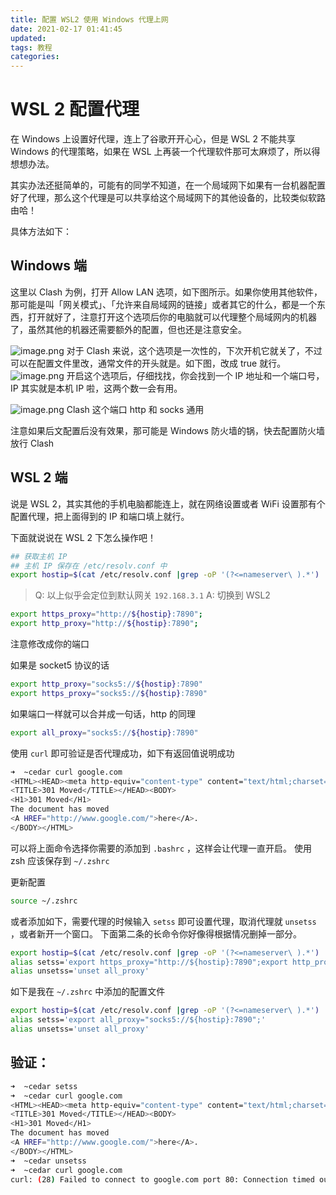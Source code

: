 ```yaml
---
title: 配置 WSL2 使用 Windows 代理上网
date: 2021-02-17 01:41:45
updated: 
tags: 教程
categories: 
---
```


# WSL 2 配置代理

在 Windows 上设置好代理，连上了谷歌开开心心，但是 WSL 2 不能共享 Windows 的代理策略，如果在 WSL 上再装一个代理软件那可太麻烦了，所以得想想办法。

其实办法还挺简单的，可能有的同学不知道，在一个局域网下如果有一台机器配置好了代理，那么这个代理是可以共享给这个局域网下的其他设备的，比较类似软路由哈！


具体方法如下：
## Windows 端
这里以 Clash 为例，打开 Allow LAN 选项，如下图所示。如果你使用其他软件，那可能是叫「网关模式」、「允许来自局域网的链接」或者其它的什么，都是一个东西，打开就好了，注意打开这个选项后你的电脑就可以代理整个局域网内的机器了，虽然其他的机器还需要额外的配置，但也还是注意安全。

![image.png](https://ced-md-picture.oss-cn-beijing.aliyuncs.com/img/20210217014320.png)
对于 Clash 来说，这个选项是一次性的，下次开机它就关了，不过可以在配置文件里改，通常文件的开头就是。如下图，改成 true 就行。
![image.png](https://ced-md-picture.oss-cn-beijing.aliyuncs.com/img/20210217014312.png)
开启这个选项后，仔细找找，你会找到一个 IP 地址和一个端口号，IP 其实就是本机 IP 啦，这两个数一会有用。 

![image.png](https://ced-md-picture.oss-cn-beijing.aliyuncs.com/img/20210217014306.png)
Clash 这个端口 http 和 socks 通用 


注意如果后文配置后没有效果，那可能是 Windows  防火墙的锅，快去配置防火墙放行 Clash
## WSL 2 端
说是 WSL 2，其实其他的手机电脑都能连上，就在网络设置或者 WiFi 设置那有个配置代理，把上面得到的 IP 和端口填上就行。

下面就说说在 WSL 2 下怎么操作吧！

```bash
## 获取主机 IP
## 主机 IP 保存在 /etc/resolv.conf 中
export hostip=$(cat /etc/resolv.conf |grep -oP '(?<=nameserver\ ).*')
```
> Q: 以上似乎会定位到默认网关 `192.168.3.1`
> A: 切换到 WSL2 

```bash
export https_proxy="http://${hostip}:7890";
export http_proxy="http://${hostip}:7890";
```
注意修改成你的端口


如果是 socket5 协议的话
```bash
export http_proxy="socks5://${hostip}:7890"
export https_proxy="socks5://${hostip}:7890"
```
如果端口一样就可以合并成一句话，http 的同理
```bash
export all_proxy="socks5://${hostip}:7890"
```
使用 `curl` 即可验证是否代理成功，如下有返回值说明成功
```bash
➜  ~cedar curl google.com
<HTML><HEAD><meta http-equiv="content-type" content="text/html;charset=utf-8">
<TITLE>301 Moved</TITLE></HEAD><BODY>
<H1>301 Moved</H1>
The document has moved
<A HREF="http://www.google.com/">here</A>.
</BODY></HTML>
```
可以将上面命令选择你需要的添加到 `.bashrc` ，这样会让代理一直开启。
使用 zsh 应该保存到  `~/.zshrc`


更新配置
```bash
source ~/.zshrc
```


或者添加如下，需要代理的时候输入 `setss` 即可设置代理，取消代理就 `unsetss` ，或者新开一个窗口。
下面第二条的长命令你好像得根据情况删掉一部分。
```bash
export hostip=$(cat /etc/resolv.conf |grep -oP '(?<=nameserver\ ).*')
alias setss='export https_proxy="http://${hostip}:7890";export http_proxy="http://${hostip}:7890";export all_proxy="socks5://${hostip}:7890";'
alias unsetss='unset all_proxy'
```
如下是我在 `~/.zshrc` 中添加的配置文件
```bash
export hostip=$(cat /etc/resolv.conf |grep -oP '(?<=nameserver\ ).*')
alias setss='export all_proxy="socks5://${hostip}:7890";'
alias unsetss='unset all_proxy'
```
## 验证：
```bash
➜  ~cedar setss
➜  ~cedar curl google.com
<HTML><HEAD><meta http-equiv="content-type" content="text/html;charset=utf-8">
<TITLE>301 Moved</TITLE></HEAD><BODY>
<H1>301 Moved</H1>
The document has moved
<A HREF="http://www.google.com/">here</A>.
</BODY></HTML>
➜  ~cedar unsetss
➜  ~cedar curl google.com
curl: (28) Failed to connect to google.com port 80: Connection timed out
```
